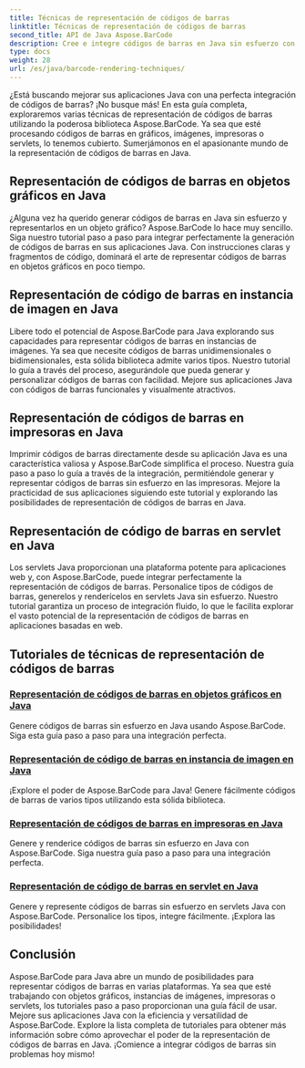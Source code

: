 ```yaml
---
title: Técnicas de representación de códigos de barras
linktitle: Técnicas de representación de códigos de barras
second_title: API de Java Aspose.BarCode
description: Cree e integre códigos de barras en Java sin esfuerzo con Aspose.BarCode. Explore tutoriales paso a paso para representar códigos de barras en gráficos, imágenes, impresoras y servlets.
type: docs
weight: 28
url: /es/java/barcode-rendering-techniques/
---
```


¿Está buscando mejorar sus aplicaciones Java con una perfecta integración de códigos de barras? ¡No busque más! En esta guía completa, exploraremos varias técnicas de representación de códigos de barras utilizando la poderosa biblioteca Aspose.BarCode. Ya sea que esté procesando códigos de barras en gráficos, imágenes, impresoras o servlets, lo tenemos cubierto. Sumerjámonos en el apasionante mundo de la representación de códigos de barras en Java.

## Representación de códigos de barras en objetos gráficos en Java

¿Alguna vez ha querido generar códigos de barras en Java sin esfuerzo y representarlos en un objeto gráfico? Aspose.BarCode lo hace muy sencillo. Siga nuestro tutorial paso a paso para integrar perfectamente la generación de códigos de barras en sus aplicaciones Java. Con instrucciones claras y fragmentos de código, dominará el arte de representar códigos de barras en objetos gráficos en poco tiempo.

## Representación de código de barras en instancia de imagen en Java

Libere todo el potencial de Aspose.BarCode para Java explorando sus capacidades para representar códigos de barras en instancias de imágenes. Ya sea que necesite códigos de barras unidimensionales o bidimensionales, esta sólida biblioteca admite varios tipos. Nuestro tutorial lo guía a través del proceso, asegurándole que pueda generar y personalizar códigos de barras con facilidad. Mejore sus aplicaciones Java con códigos de barras funcionales y visualmente atractivos.

## Representación de códigos de barras en impresoras en Java

Imprimir códigos de barras directamente desde su aplicación Java es una característica valiosa y Aspose.BarCode simplifica el proceso. Nuestra guía paso a paso lo guía a través de la integración, permitiéndole generar y representar códigos de barras sin esfuerzo en las impresoras. Mejore la practicidad de sus aplicaciones siguiendo este tutorial y explorando las posibilidades de representación de códigos de barras en Java.

## Representación de código de barras en servlet en Java

Los servlets Java proporcionan una plataforma potente para aplicaciones web y, con Aspose.BarCode, puede integrar perfectamente la representación de códigos de barras. Personalice tipos de códigos de barras, generelos y renderícelos en servlets Java sin esfuerzo. Nuestro tutorial garantiza un proceso de integración fluido, lo que le facilita explorar el vasto potencial de la representación de códigos de barras en aplicaciones basadas en web.

## Tutoriales de técnicas de representación de códigos de barras
### [Representación de códigos de barras en objetos gráficos en Java](./rendering-barcode-graphics-object/)
Genere códigos de barras sin esfuerzo en Java usando Aspose.BarCode. Siga esta guía paso a paso para una integración perfecta.
### [Representación de código de barras en instancia de imagen en Java](./rendering-barcode-image-instance/)
¡Explore el poder de Aspose.BarCode para Java! Genere fácilmente códigos de barras de varios tipos utilizando esta sólida biblioteca.
### [Representación de códigos de barras en impresoras en Java](./rendering-barcode-printer/)
Genere y renderice códigos de barras sin esfuerzo en Java con Aspose.BarCode. Siga nuestra guía paso a paso para una integración perfecta.
### [Representación de código de barras en servlet en Java](./rendering-barcode-servlet/)
Genere y represente códigos de barras sin esfuerzo en servlets Java con Aspose.BarCode. Personalice los tipos, integre fácilmente. ¡Explora las posibilidades!

## Conclusión
Aspose.BarCode para Java abre un mundo de posibilidades para representar códigos de barras en varias plataformas. Ya sea que esté trabajando con objetos gráficos, instancias de imágenes, impresoras o servlets, los tutoriales paso a paso proporcionan una guía fácil de usar. Mejore sus aplicaciones Java con la eficiencia y versatilidad de Aspose.BarCode. Explore la lista completa de tutoriales para obtener más información sobre cómo aprovechar el poder de la representación de códigos de barras en Java. ¡Comience a integrar códigos de barras sin problemas hoy mismo!